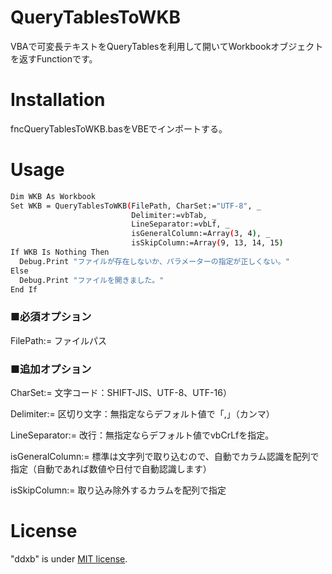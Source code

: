 # QueryTablesToWKB

VBAで可変長テキストをQueryTablesを利用して開いてWorkbookオブジェクトを返すFunctionです。

# Installation

fncQueryTablesToWKB.basをVBEでインポートする。

# Usage

```bash
Dim WKB As Workbook
Set WKB = QueryTablesToWKB(FilePath, CharSet:="UTF-8", _
                           Delimiter:=vbTab, _
                           LineSeparator:=vbLf, _
                           isGeneralColumn:=Array(3, 4), _
                           isSkipColumn:=Array(9, 13, 14, 15)
If WKB Is Nothing Then
  Debug.Print "ファイルが存在しないか、パラメーターの指定が正しくない。"
Else
  Debug.Print "ファイルを開きました。"
End If
```

### ■必須オプション
FilePath:= ファイルパス

### ■追加オプション
CharSet:= 文字コード：SHIFT-JIS、UTF-8、UTF-16）

Delimiter:= 区切り文字：無指定ならデフォルト値で「,」（カンマ）

LineSeparator:= 改行：無指定ならデフォルト値でvbCrLfを指定。

isGeneralColumn:= 標準は文字列で取り込むので、自動でカラム認識を配列で指定（自動であれば数値や日付で自動認識します）

isSkipColumn:= 取り込み除外するカラムを配列で指定

# License
"ddxb" is under [MIT license](https://en.wikipedia.org/wiki/MIT_License).

